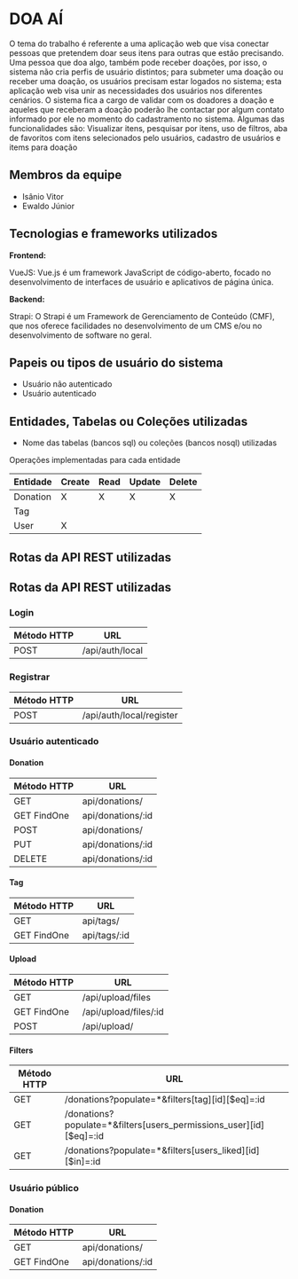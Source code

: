 # DOA AÍ

O tema do trabalho é referente a uma aplicação web que visa conectar pessoas que pretendem doar seus itens para outras que estão precisando. Uma pessoa que doa algo, também pode receber doações, por isso, o sistema não cria perfis de usuário distintos; para submeter uma doação ou receber uma doação, os usuários precisam estar logados no sistema; esta aplicação web visa unir as necessidades dos usuários nos diferentes cenários. O sistema fica a cargo de validar com os doadores a doação e aqueles que receberam a doação poderão lhe contactar por algum contato informado por ele no momento do cadastramento no sistema. Algumas das funcionalidades são: Visualizar itens, pesquisar por itens, uso de filtros, aba de favoritos com itens selecionados pelo usuários, cadastro de usuários e items para doação

## Membros da equipe

- Isânio Vitor
- Ewaldo Júnior

## Tecnologias e frameworks utilizados

**Frontend:**

VueJS: Vue.js é um framework JavaScript de código-aberto, focado no desenvolvimento de interfaces de usuário e aplicativos de página única.

**Backend:**

Strapi: O Strapi é um Framework de Gerenciamento de Conteúdo (CMF), que nos oferece facilidades no desenvolvimento de um CMS e/ou no desenvolvimento de software no geral. 

## Papeis ou tipos de usuário do sistema

- Usuário não autenticado
- Usuário autenticado

## Entidades, Tabelas ou Coleções utilizadas

- Nome das tabelas (bancos sql) ou coleções (bancos nosql) utilizadas

Operações implementadas para cada entidade

| Entidade| Create | Read | Update | Delete |
| --- | --- | --- | --- | --- |
| Donation | X |  X  | X | X |
| Tag |  |    |   |  |
| User | X |    |  |  |

## Rotas da API REST utilizadas
## Rotas da API REST utilizadas


### Login
| Método HTTP | URL |
| --- | --- |
| POST | /api/auth/local |

### Registrar
| Método HTTP | URL |
| --- | --- |
| POST | /api/auth/local/register |

### Usuário autenticado
#### Donation
| Método HTTP | URL |
| --- | --- |
| GET | api/donations/|
| GET FindOne | api/donations/:id |
| POST | api/donations/ |
| PUT | api/donations/:id |
| DELETE | api/donations/:id |

#### Tag
| Método HTTP | URL |
| --- | --- |
| GET | api/tags/|
| GET FindOne | api/tags/:id |

#### Upload
| Método HTTP | URL |
| --- | --- |
| GET |  /api/upload/files|
| GET FindOne | /api/upload/files/:id |
| POST |  /api/upload/|

#### Filters
| Método HTTP | URL |
| --- | --- |
| GET |  /donations?populate=*&filters[tag][id][$eq]=:id|
| GET | /donations?populate=*&filters[users_permissions_user][id][$eq]=:id |
| GET | /donations?populate=*&filters[users_liked][id][$in]=:id|

### Usuário público
#### Donation
| Método HTTP | URL |
| --- | --- |
| GET | api/donations/|
| GET FindOne | api/donations/:id |

